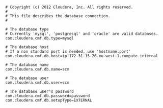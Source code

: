 <pre><code>
# Copyright (c) 2012 Cloudera, Inc. All rights reserved.
#
# This file describes the database connection.
#

# The database type
# Currently 'mysql', 'postgresql' and 'oracle' are valid databases.
com.cloudera.cmf.db.type=mysql

# The database host
# If a non standard port is needed, use 'hostname:port'
com.cloudera.cmf.db.host=ip-172-31-15-26.eu-west-1.compute.internal

# The database name
com.cloudera.cmf.db.name=scm

# The database user
com.cloudera.cmf.db.user=scm

# The database user's password
com.cloudera.cmf.db.password=password
com.cloudera.cmf.db.setupType=EXTERNAL
</code></pre>